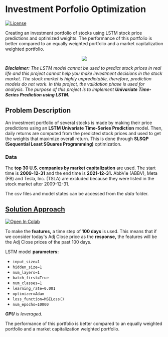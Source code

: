 # Investment Porfolio Optimization

<a href="https://github.com/georgemuriithi/investment-portfolio-optim/blob/main/LICENSE">
    <img alt="License" src="https://img.shields.io/github/license/georgemuriithi/investment-portfolio-optim.svg?color=blue&cachedrop">
</a>

Creating an investment portfolio of stocks using LSTM stock price predictions and optimized weights. The performance of this portfolio is better compared to an equally weighted portfolio and a market capitalization weighted portfolio.

<p align="center">
  <img src="https://user-images.githubusercontent.com/21691211/155658959-cfd8f6cf-2baa-4a6a-afa8-274e7eddb3fd.png">
</p>

***Disclaimer:** The LSTM model cannot be used to predict stock prices in real life and this project cannot help you make investment decisions in the stock market. The stock market is highly unpredictable, therefore, prediction models do not work. In this project, the validation phase is used for analysis. The purpose of this project is to implement **Univariate Time-Series Prediction using LSTM.***

## Problem Description
An investment portfolio of several stocks is made by making their price predictions using an **LSTM Univariate Time-Series Prediction** model. Then, daily returns are computed from the predicted stock prices and used to get the weights that maximize overall return. This is done through **SLSQP (Sequential Least SQuares Programming)** optimization.

### Data
The **top 30 U.S. companies by market capitalization** are used. The start time is **2009-12-31** and the end time is **2021-12-31.** AbbVie (ABBV), Meta (FB) and Tesla, Inc. (TSLA) are excluded because they were listed in the stock market after 2009-12-31.

The csv files and model states can be accessed from the *data* folder.

## <a href="https://github.com/georgemuriithi/investment-portfolio-optim/blob/main/Investment-Portfolio-Optimization.ipynb">Solution Approach</a>
<a href="https://colab.research.google.com/drive/1Rd7xhUgp3OQO5u-bGqIT4cb29zJvWeXG?usp=sharing">
    <img alt="Open In Colab" src="https://colab.research.google.com/assets/colab-badge.svg">
</a>

To make the **features,** a time step of **100 days** is used. This means that if we consider today's Adj Close price as the **response,** the features will be the Adj Close prices of the past 100 days.

LSTM model **parameters:**

- `input_size=1`
- `hidden_size=1`
- `num_layers=1`
- `batch_first=True`
- `num_classes=1`
- `learning_rate=0.001`
- `optimizer=Adam`
- `loss_function=MSELoss()`
- `num_epochs=10000`

***GPU** is leveraged.*

The performance of this portfolio is better compared to an equally weighted portfolio and a market capitalization weighted portfolio.
